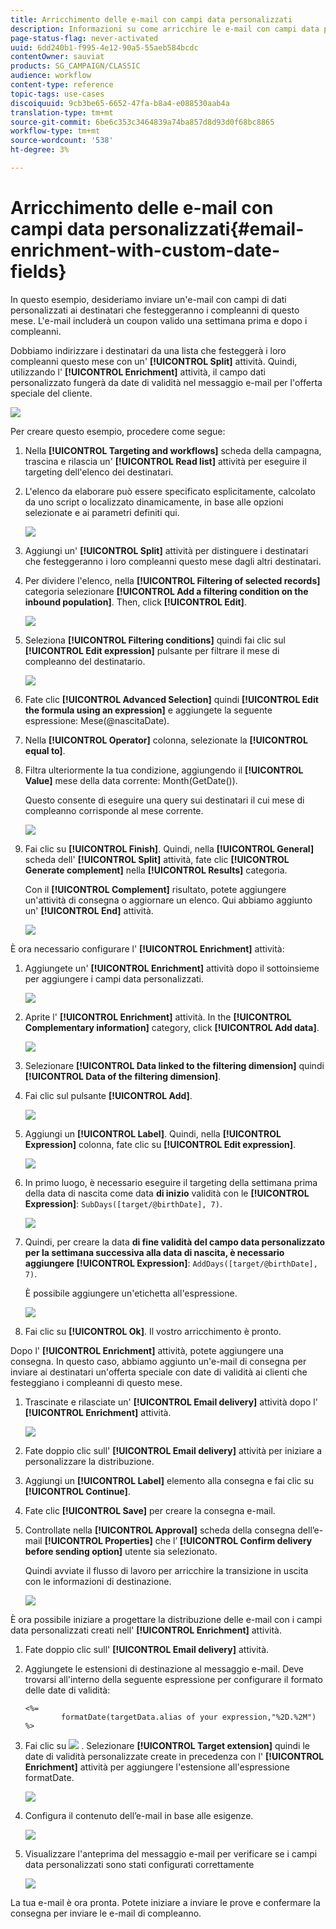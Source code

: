 ```yaml
---
title: Arricchimento delle e-mail con campi data personalizzati
description: Informazioni su come arricchire le e-mail con campi data personalizzati
page-status-flag: never-activated
uuid: 6dd240b1-f995-4e12-90a5-55aeb584bcdc
contentOwner: sauviat
products: SG_CAMPAIGN/CLASSIC
audience: workflow
content-type: reference
topic-tags: use-cases
discoiquuid: 9cb3be65-6652-47fa-b8a4-e088530aab4a
translation-type: tm+mt
source-git-commit: 6be6c353c3464839a74ba857d8d93d0f68bc8865
workflow-type: tm+mt
source-wordcount: '538'
ht-degree: 3%

---
```



# Arricchimento delle e-mail con campi data personalizzati{#email-enrichment-with-custom-date-fields}

In questo esempio, desideriamo inviare un&#39;e-mail con campi di dati personalizzati ai destinatari che festeggeranno i compleanni di questo mese. L&#39;e-mail includerà un coupon valido una settimana prima e dopo i compleanni.

Dobbiamo indirizzare i destinatari da una lista che festeggerà i loro compleanni questo mese con un&#39; **[!UICONTROL Split]** attività. Quindi, utilizzando l&#39; **[!UICONTROL Enrichment]** attività, il campo dati personalizzato fungerà da date di validità nel messaggio e-mail per l&#39;offerta speciale del cliente.

![](assets/uc_enrichment.png)

Per creare questo esempio, procedere come segue:

1. Nella **[!UICONTROL Targeting and workflows]** scheda della campagna, trascina e rilascia un&#39; **[!UICONTROL Read list]** attività per eseguire il targeting dell&#39;elenco dei destinatari.
1. L&#39;elenco da elaborare può essere specificato esplicitamente, calcolato da uno script o localizzato dinamicamente, in base alle opzioni selezionate e ai parametri definiti qui.

   ![](assets/uc_enrichment_1.png)

1. Aggiungi un&#39; **[!UICONTROL Split]** attività per distinguere i destinatari che festeggeranno i loro compleanni questo mese dagli altri destinatari.
1. Per dividere l&#39;elenco, nella **[!UICONTROL Filtering of selected records]** categoria selezionare **[!UICONTROL Add a filtering condition on the inbound population]**. Then, click **[!UICONTROL Edit]**.

   ![](assets/uc_enrichment_2.png)

1. Seleziona **[!UICONTROL Filtering conditions]** quindi fai clic sul **[!UICONTROL Edit expression]** pulsante per filtrare il mese di compleanno del destinatario.

   ![](assets/uc_enrichment_3.png)

1. Fate clic **[!UICONTROL Advanced Selection]** quindi **[!UICONTROL Edit the formula using an expression]** e aggiungete la seguente espressione: Mese(@nascitaDate).
1. Nella **[!UICONTROL Operator]** colonna, selezionate la **[!UICONTROL equal to]**.
1. Filtra ulteriormente la tua condizione, aggiungendo il **[!UICONTROL Value]** mese della data corrente: Month(GetDate()).

   Questo consente di eseguire una query sui destinatari il cui mese di compleanno corrisponde al mese corrente.

   ![](assets/uc_enrichment_4.png)

1. Fai clic su **[!UICONTROL Finish]**. Quindi, nella **[!UICONTROL General]** scheda dell&#39; **[!UICONTROL Split]** attività, fate clic **[!UICONTROL Generate complement]** nella **[!UICONTROL Results]** categoria.

   Con il **[!UICONTROL Complement]** risultato, potete aggiungere un&#39;attività di consegna o aggiornare un elenco. Qui abbiamo aggiunto un&#39; **[!UICONTROL End]** attività.

   ![](assets/uc_enrichment_6.png)

È ora necessario configurare l&#39; **[!UICONTROL Enrichment]** attività:

1. Aggiungete un&#39; **[!UICONTROL Enrichment]** attività dopo il sottoinsieme per aggiungere i campi data personalizzati.

   ![](assets/uc_enrichment_7.png)

1. Aprite l&#39; **[!UICONTROL Enrichment]** attività. In the **[!UICONTROL Complementary information]** category, click **[!UICONTROL Add data]**.

   ![](assets/uc_enrichment_8.png)

1. Selezionare **[!UICONTROL Data linked to the filtering dimension]** quindi **[!UICONTROL Data of the filtering dimension]**.
1. Fai clic sul pulsante **[!UICONTROL Add]**.

   ![](assets/uc_enrichment_9.png)

1. Aggiungi un **[!UICONTROL Label]**. Quindi, nella **[!UICONTROL Expression]** colonna, fate clic su **[!UICONTROL Edit expression]**.

   ![](assets/uc_enrichment_10.png)

1. In primo luogo, è necessario eseguire il targeting della settimana prima della data di nascita come data **di inizio** validità con le **[!UICONTROL Expression]**: `SubDays([target/@birthDate], 7)`.

   ![](assets/uc_enrichment_11.png)

1. Quindi, per creare la data **di fine validità del campo data personalizzato per la settimana successiva alla data di nascita, è necessario aggiungere** **[!UICONTROL Expression]**: `AddDays([target/@birthDate], 7)`.

   È possibile aggiungere un&#39;etichetta all&#39;espressione.

   ![](assets/uc_enrichment_12.png)

1. Fai clic su **[!UICONTROL Ok]**. Il vostro arricchimento è pronto.

Dopo l&#39; **[!UICONTROL Enrichment]** attività, potete aggiungere una consegna. In questo caso, abbiamo aggiunto un&#39;e-mail di consegna per inviare ai destinatari un&#39;offerta speciale con date di validità ai clienti che festeggiano i compleanni di questo mese.

1. Trascinate e rilasciate un&#39; **[!UICONTROL Email delivery]** attività dopo l&#39; **[!UICONTROL Enrichment]** attività.

   ![](assets/uc_enrichment_15.png)

1. Fate doppio clic sull&#39; **[!UICONTROL Email delivery]** attività per iniziare a personalizzare la distribuzione.
1. Aggiungi un **[!UICONTROL Label]** elemento alla consegna e fai clic su **[!UICONTROL Continue]**.
1. Fate clic **[!UICONTROL Save]** per creare la consegna e-mail.
1. Controllate nella **[!UICONTROL Approval]** scheda della consegna dell’e-mail **[!UICONTROL Properties]** che l’ **[!UICONTROL Confirm delivery before sending option]** utente sia selezionato.

   Quindi avviate il flusso di lavoro per arricchire la transizione in uscita con le informazioni di destinazione.

   ![](assets/uc_enrichment_18.png)

È ora possibile iniziare a progettare la distribuzione delle e-mail con i campi data personalizzati creati nell&#39; **[!UICONTROL Enrichment]** attività.

1. Fate doppio clic sull&#39; **[!UICONTROL Email delivery]** attività.
1. Aggiungete le estensioni di destinazione al messaggio e-mail. Deve trovarsi all&#39;interno della seguente espressione per configurare il formato delle date di validità:

   ```
   <%=
           formatDate(targetData.alias of your expression,"%2D.%2M")  %>
   ```

1. Fai clic su ![](assets/uc_enrichment_16.png) . Selezionare **[!UICONTROL Target extension]** quindi le date di validità personalizzate create in precedenza con l&#39; **[!UICONTROL Enrichment]** attività per aggiungere l&#39;estensione all&#39;espressione formatDate.

   ![](assets/uc_enrichment_19.png)

1. Configura il contenuto dell’e-mail in base alle esigenze.

   ![](assets/uc_enrichment_17.png)

1. Visualizzare l&#39;anteprima del messaggio e-mail per verificare se i campi data personalizzati sono stati configurati correttamente

   ![](assets/uc_enrichment_20.png)

La tua e-mail è ora pronta. Potete iniziare a inviare le prove e confermare la consegna per inviare le e-mail di compleanno.
